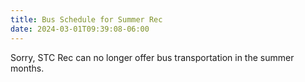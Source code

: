 ```yaml
---
title: Bus Schedule for Summer Rec
date: 2024-03-01T09:39:08-06:00
---
```


Sorry, STC Rec can no longer offer bus transportation in the summer months.

<!--
Times are approximate and subject to change as season begins, and can be affected due to traffic.

&nbsp;&nbsp;&nbsp;&nbsp;_Bus Driver_: Ellie Dolezal (641-485-2880)

Click {{< button "Bus-Schedule - Ellie Dolezal" "/pdf-forms/BusSchedule.pdf" >}} to download a printable {{< fa bus >}} schedule.

## Monday, Tuesday, Wednesday & Thursday in June

### Pick-Up

| Time        | Location                       |
| ---         | ---                            |
| 7:45am      | Old Tama Primary Lot           |
| 7:47am      | Partnership Center - NW Corner |
| 7:50am      | Pool / Basketball Courts       |
| 7:51am      | Kids' Corner (if needed)       |
| 7:52am      | Middle School Gym              |
| ---         | Country Club (if needed)       |


### Return & Pick-Up

| Time        | Location                               |
| ---         | ---                                    |
| 9:05am      | Kids' Corner                           |
| 9:10am      | Middle School                          |
| 9:12am      | Pool / Basketball Courts               |
| 9:17am      | Country Club                           |
| 9:21am      | Partnership Center - NW Corner         |
| 9:23am      | Old Tama Primary Lot                   |
| 9:26am      | Elementary / High School Tennis Courts |
| 9:28am      | Pool / Basketball Courts               |
| 9:38am      | Middle School (drop-off only)          |


### Return & Pick-Up

| Time        | Location                                |
| ---         | ---                                     |
| 10:40am     | Kids' Corner                            |
| 10:45am     | Middle School Gym                       |
| 10:47am     | Pool / Basketball Courts                |
| 10:50am     | Elementary / High School Tennis Courts  |
| 10:53am     | Partnership Center - NW Corner          |
| 10:55am     | Old Tama Primary Lot                    |
| If Needed   | Pool / Basketball Courts (if needed)    |
| If Needed   | High School Tennis Courts (if needed)   |
| 11:05am     | Toledo Heights                          |
| After 11:05 | Middle School (drop-off only)           |


### Return Only

| Time        | Location                                  |
| ---         | ---                                       |
| 12:15pm     | Toledo Heights                            |
| ---         | Delivered to drop-off locations as needed |

-->